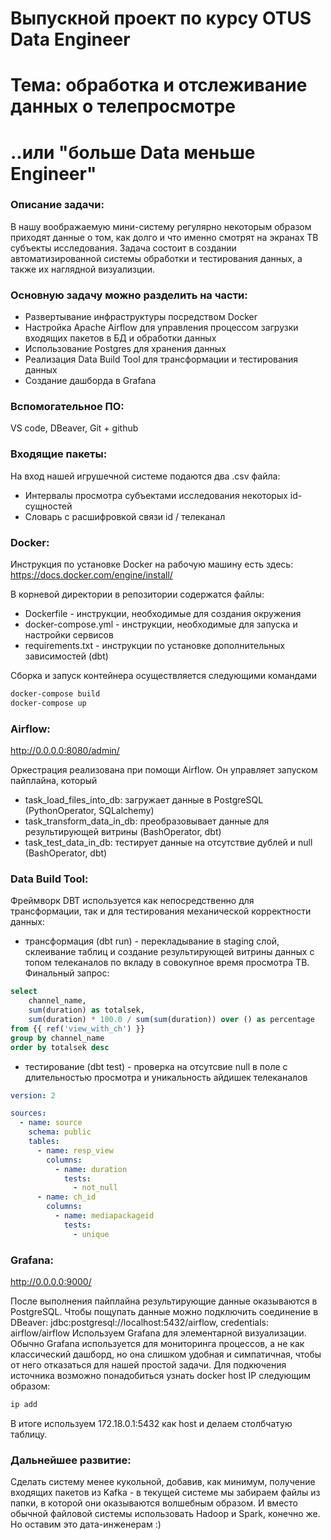 # Выпускной проект по курсу OTUS Data Engineer
# Тема: обработка и отслеживание данных о телепросмотре
# ..или "больше Data меньше Engineer"
### Описание задачи:
В нашу воображаемую мини-систему регулярно некоторым образом приходят данные о том, как долго и что именно смотрят на экранах ТВ субъекты исследования. Задача состоит в создании автоматизированной системы обработки и тестирования данных, а также их наглядной визуализции. 

### Основную задачу можно разделить на части:
 - Развертывание инфраструктуры посредством Docker
 - Настройка Apache Airflow для управления процессом загрузки входящих пакетов в БД и обработки данных
 - Использование Postgres для хранения данных 
 - Реализация Data Build Tool для трансформации и тестирования данных
 - Создание дашборда в Grafana

### Вспомогательное ПО:
  VS code, DBeaver, Git + github

### Входящие пакеты:
На вход нашей игрушечной системе подаются два .csv файла:
- Интервалы просмотра субъектами исследования некоторых id-сущностей
- Словарь с расшифровкой связи id / телеканал

### Docker:
Инструкция по установке Docker на рабочую машину есть здесь: https://docs.docker.com/engine/install/

В корневой директории в репозитории содержатся файлы: 
- Dockerfile - инструкции, необходимые для создания окружения
- docker-compose.yml - инструкции, необходимые для запуска и настройки сервисов
- requirements.txt - инструкции по установке дополнительных зависимостей (dbt)

Сборка и запуск контейнера осуществляется следующими командами
```sh
docker-compose build
docker-compose up
```

### Airflow:
<http://0.0.0.0:8080/admin/>

Оркестрация реализована при помощи Airflow. Он управляет запуском пайплайна, который
 - task_load_files_into_db: загружает данные в PostgreSQL (PythonOperator, SQLalchemy)
 - task_transform_data_in_db: преобразовывает данные для результирующей витрины (BashOperator, dbt)
 - task_test_data_in_db: тестирует данные на отсутствие дублей и null (BashOperator, dbt)

### Data Build Tool:
Фреймворк DBT используется как непосредственно для трансформации, так и для тестирования механической корректности данных:
- трансформация (dbt run)  - перекладывание в staging слой, склеивание таблиц и создание результирующей витрины данных с топом телеканалов по вкладу в совокупное время просмотра ТВ. Финальный запрос: 
```sql
select 
	channel_name,
	sum(duration) as totalsek,
	sum(duration) * 100.0 / sum(sum(duration)) over () as percentage
from {{ ref('view_with_ch') }}
group by channel_name
order by totalsek desc
```
- тестирование (dbt test)  - проверка на отсутсвие null в поле с длительностью просмотра и уникальность айдишек телеканалов
```yaml
version: 2

sources:
  - name: source
    schema: public
    tables:
      - name: resp_view
        columns:
          - name: duration
            tests:
              - not_null
      - name: ch_id
        columns:
          - name: mediapackageid
            tests:
              - unique
```

### Grafana:
<http://0.0.0.0:9000/>

После выполнения пайплайна результирующие данные оказываются в PostgreSQL. Чтобы пощупать данные можно подключить соединение в DBeaver: jdbc:postgresql://localhost:5432/airflow, credentials: airflow/airflow
Используем Grafana для элементарной визуализации. Обычно Grafana используется для мониторинга процессов, а не как классический дашборд, но она слишком удобная и симпатичная, чтобы от него отказаться для нашей простой задачи.
Для подкючения источника возможно понадобиться узнать docker host IP следующим образом:
```bash
ip add
```
В итоге используем 172.18.0.1:5432 как host и делаем столбчатую таблицу.

### Дальнейшее развитие:
Сделать систему менее кукольной, добавив, как минимум, получение входящих пакетов из Kafka - в текущей системе мы забираем файлы из папки, в которой они оказываются волшебным образом. И вместо обычной файловой системы использовать Hadoop и Spark, конечно же. Но оставим это дата-инженерам :)

